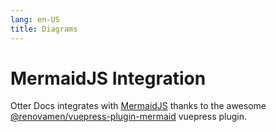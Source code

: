 ```yaml
---
lang: en-US
title: Diagrams
---
```


# MermaidJS Integration

Otter Docs integrates with [MermaidJS](https://mermaid-js.github.io/mermaid/#/) thanks to the awesome [@renovamen/vuepress-plugin-mermaid](https://github.com/Renovamen/vuepress-theme-gungnir/tree/v0/packages/plugins/mermaid) vuepress plugin.
